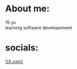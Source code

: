 # About me:
15 yo<br>
learning software developement

# socials:
[![X.com]](https://twitter.com/horakdejv)
